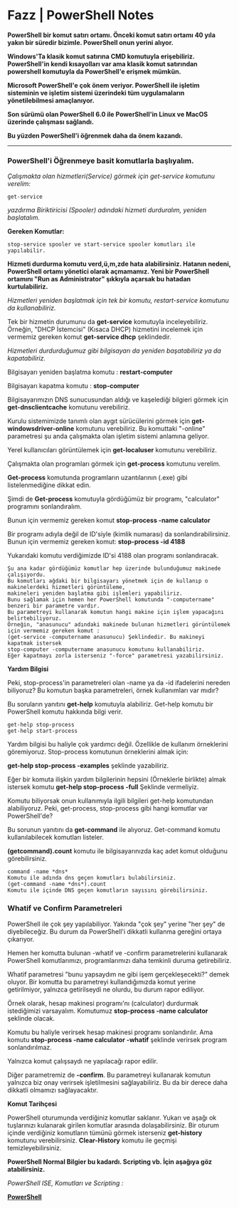 # Fazz | PowerShell Notes

**PowerShell bir komut satırı ortamı. Önceki komut satırı ortamı 40 yıla yakın bir süredir bizimle. PowerShell onun yerini alıyor.**

**Windows'Ta klasik komut satırına CMD komutuyla erişebiliriz. PowerShell'in kendi kısayolları var ama klasik komut satırından powershell komutuyla da PowerShell'e erişmek mümkün.**

**Microsoft PowerShell'e çok önem veriyor. PowerShell ile işletim sisteminin ve işletim sistemi üzerindeki tüm uygulamaların yönetilebilmesi amaçlanıyor.**

**Son sürümü olan PowerShell 6.0 ile PowerShell'in Linux ve MacOS üzerinde çalışması sağlandı.**

**Bu yüzden PowerShell'i öğrenmek daha da önem kazandı.**

<hr>

<h3>PowerShell'i Öğrenmeye basit komutlarla başlıyalım.</h3>

*Çalışmakta olan hizmetleri(Service) görmek için get-service komutunu verelim:*
```
get-service
```
*yazdırma Biriktiricisi (Spooler) adındaki hizmeti durduralım, yeniden başlatalım.*

**Gereken Komutlar:**
```
stop-service spooler ve start-service spooler komutları ile yapılabilir.
```
**Hizmeti durdurma komutu verd,ü,m,zde hata alabilirsiniz. Hatanın nedeni, PowerShell ortamı yönetici olarak açmamamız. Yeni bir PowerShell ortamını "Run as Administrator" şıkkıyla açarsak bu hatadan kurtulabiliriz.**

*Hizmetleri yeniden başlatmak için tek bir komutu, restart-service komutunu da kullanabiliriz.*

Tek bir hizmetin durumunu da **get-service** komutuyla inceleyebiliriz. Örneğin, "DHCP İstemcisi" (Kısaca DHCP) hizmetini incelemek için vermemiz gereken komut **get-service dhcp** şeklindedir.

*Hizmetleri durdurduğumuz gibi bilgisayarı da yeniden başatabiliriz ya da kapatabiliriz.*

Bilgisayarı yeniden başlatma komutu : **restart-computer**

Bilgisayarı kapatma komutu : **stop-computer**

Bilgisayarımızın DNS sunucusundan aldığı ve kaşelediği bilgieri görmek için **get-dnsclientcache** komutunu verebiliriz.

Kurulu sistemimizde tanımlı olan aygıt sürücülerini görmek için **get-windowsdriver-online** komutunu verebiliriz. Bu komuttaki "-online" parametresi şu anda çalışmakta olan işletim sistemi anlamına geliyor.

Yerel kullanıcıları görüntülemek için **get-localuser** komutunu verebiliriz.

Çalışmakta olan programları görmek için **get-process** komutunu verelim.

**Get-process** komutunda programların uzantılarının (.exe) gibi listelenmediğine dikkat edin.

Şimdi de **Get-process** komutuyla gördüğümüz bir programı, "calculator" programını sonlandıralım.

Bunun için vermemiz gereken komut **stop-process -name calculator**

Bir programı adıyla değil de ID'siyle (kimlik numarası) da sonlandırabilirsiniz. Bunun için vermemiz gereken komut: **stop-process -id 4188**

Yukarıdaki komutu verdiğimizde ID'si 4188 olan programı sonlandıracak.

```
Şu ana kadar gördüğümüz komutlar hep üzerinde bulunduğumuz makinede çalışıyordu.
Bu komutları ağdaki bir bilgisayarı yönetmek için de kullanıp o makinelerdeki hizmetleri görüntüleme, 
makineleri yeniden başlatma gibi işlemleri yapabiliriz.
Bunu sağlamak için hemen her PowerShell komutunda "-computername" benzeri bir parametre vardır.
Bu parametreyi kullanarak komutun hangi makine için işlem yapacağını belirtebiliyoruz.
Örneğin, "anasunucu" adındaki makinede bulunan hizmetleri görüntülemek için vermemiz gereken komut : 
(get-service -computername anasunucu) Şeklindedir. Bu makineyi kapatmak istersek
stop-computer -computername anasunucu komutunu kullanabiliriz.
Eğer kapatmayı zorla isterseniz "-force" parametresi yazabilirsiniz.
```

**Yardım Bilgisi**

Peki, stop-process'in parametreleri olan -name ya da -id ifadelerini nereden biliyoruz? Bu komutun başka parametreleri, örnek kullanımları var mıdır?

Bu soruların yanıtını **get-help** komutuyla alabiliriz. Get-help komutu bir PowerShell komutu hakkında bilgi verir.

```
get-help stop-process
get-help start-process
```

Yardım bilgisi bu haliyle çok yardımcı değil. Özellikle de kullanım örneklerini göremiyoruz. Stop-process komutunun örneklerini almak için:

**get-help stop-process -examples** şeklinde yazabiliriz.

Eğer bir komuta ilişkin yardım bilgilerinin hepsini (Örneklerle birlikte) almak istersek komutu **get-help stop-process -full** Şeklinde vermeliyiz.

Komutu biliyorsak onun kullanımıyla ilgili bilgileri get-help komutundan alabiliyoruz. Peki, get-process, stop-process gibi hangi komutlar var PowerShell'de?

Bu sorunun yanıtını da **get-command** ile alıyoruz. Get-command komutu kullanılabilecek komutları listeler.

**(getcommand).count** komutu ile bilgisayarınızda kaç adet komut olduğunu görebilirsiniz.

```
command -name *dns*
Komutu ile adında dns geçen komutları bulabilirsiniz.
(get-command -name *dns*).count
Komutu ile içinde DNS geçen komutların sayısını görebilirsiniz.
```
<h3>Whatif ve Confirm Parametreleri</h3>

PowerShell ile çok şey yapılabiliyor. Yakında "çok şey" yerine "her şey" de diyebileceğiz. Bu durum da PowerShell'i dikkatli kullanma gereğini ortaya çıkarıyor.

Hemen her komutta bulunan -whatif ve -confirm parametrelerini kullanarak PowerShell komutlarımızı, programlarımızı daha temkinli duruma getirebiliriz.

Whatif parametresi "bunu yapsaydım ne gibi işem gerçekleşecekti?" demek oluyor. Bir komutta bu parametreyi kullandığımızda komut yerine getirilmiyor, yalnızca getirilseydi ne olurdu, bu durum rapor ediliyor.

Örnek olarak, hesap makinesi programı'nı (calculator) durdurmak istediğimizi varsayalım. Komutumuz **stop-process -name calculator** şeklinde olacak.

Komutu bu haliyle verirsek hesap makinesi programı sonlandırılır. Ama komutu **stop-process -name calculator -whatif** şeklinde verirsek program sonlandırılmaz.

Yalnızca komut çalışsaydı ne yapılacağı rapor edilir.

Diğer parametremiz de **-confirm**. Bu parametreyi kullanarak komutun yalnızca biz onay verirsek işletilmesini sağlayabiliriz. Bu da bir derece daha dikkatli olmamızı sağlayacaktır.

**Komut Tarihçesi**

PowerShell oturumunda verdiğiniz komutlar saklanır. Yukarı ve aşağı ok tuşlarınızı kulanarak girilen komutlar arasında dolaşabilirsiniz. Bir oturum içinde verdiğiniz komutların tümünü görmek isterseniz **get-history** komutunu verebilirsiniz. **Clear-History** komutu ile geçmişi temizleyebilirsiniz.

**PowerShell Normal Bilgier bu kadardı. Scripting vb. İçin aşağıya göz atabilirsiniz.**

*PowerShell ISE, Komutları ve Scripting :*

**[PowerShell](https://github.com/FazzPy/PowerShell/blob/main/Belgeler/PowerShell.ps1)**

